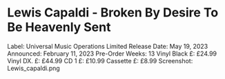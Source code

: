 # Lewis Capaldi - Broken By Desire To Be Heavenly Sent

Label: Universal Music Operations Limited
Release Date: May 19, 2023
Announced: February 11, 2023
Pre-Order Weeks: 13
Vinyl Black £: £24.99
Vinyl DX. £: £44.99
CD 1 £: £10.99
Cassette £: £8.99
Screenshot: Lewis_capaldi.png